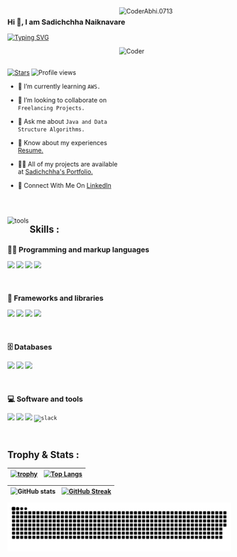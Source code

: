 
 <img width=50% align=right  title="Coder Abhi." alt="CoderAbhi.0713" src="https://capsule-render.vercel.app/api?type=waving&color=gradient&customColorList=6,11,20&height=150&section=header&text=🔰&fontSize=40&fontColor=fff&animation=twinkling&fontAlignY=32"/>
<!-- 
![Blue Isometric Line Digital Marketing LinkedIn Banner](https://user-images.githubusercontent.com/105943862/200484450-6bc2f1be-6e5a-4e91-a6d8-c45a18949f5a.png)
 -->

### Hi 👋, I am Sadichchha Naiknavare
<p>
<a href="https://git.io/typing-svg"><img src="https://readme-typing-svg.demolab.com?font=Fira+Code&size=24&duration=4000&pause=1000&color=F70000&background=FFFFFF00&width=700&height=51&lines=Full+Stack+Web+Developer;Rising+Java+Backend+Developer" alt="Typing SVG" /></a>
</p>

<!-- <img src="https://i.pinimg.com/originals/fa/7b/4b/fa7b4bdc3b2f73e749e5c2c646d4ae13.gif" alt="CoderAbhi0713" width = "100%" height= "400">  -->

<!-- --------------------------------------------------------------    Intoduction  ---------------------------------------------------------------------------- -->

<div>


 <img src="https://topdevs.org/images/site/services/webdev/hero-bg.svg" alt="Coder" width = "50%" height= "270" align = "right"> 
 
</br> </br>
<!-- [![Followers](https://img.shields.io/github/followers/abhishek-0713)](#) -->
 [![Stars](https://img.shields.io/github/stars/Sadichchha1998?label=Profile%20Stars&logo=Profile%20stars&logoColor=b)](#) 
![Profile views](https://gpvc.arturio.dev/Sadichchha1998)
- 🌱 I’m currently learning `AWS.`

- 💞️ I’m looking to collaborate on `Freelancing Projects.`

- 💬 Ask me about `Java and Data Structure Algorithms.`

- 📄 Know about my experiences <a href="https://drive.google.com/file/d/1P86jwf_e5G7EXlJ7cOx15DfAM_sUYBWt/view?usp=share_link">Resume.</a>

- 👨‍💻 All of my projects are available at <a href="https://sadichchha1998.github.io/">Sadichchha's Portfolio.</a>

- 📮 Connect With Me On <a href="https://www.linkedin.com/in/sadichchha-naiknavre-214ab121a/">LinkedIn</a>


</div>

 </br> </br>

 <!-- -------------------------------------------------------    Middle Section  ----------------------------------------------------------------------- -->
 
 <img align="left" width="50" alt="tools" src="https://camo.githubusercontent.com/beb64ff21c883e318e4f5db5231c2ba4175705bea1c9249e82a41ab375db4f75/68747470733a2f2f6d65646961322e67697068792e636f6d2f6d656469612f51737347456d706b79454f684243623765312f67697068792e6769663f6369643d656366303565343761306e336769316266716e74716d6f62386739616964316f796a327772336473336d67373030626c267269643d67697068792e676966" />

 ## Skills : 

 ### 👨‍💻 Programming and markup languages

<code><a href="https://github.com/Sadichchha1998?tab=repositories&q=&type=&language=java&sort="><img width="10%" src="https://www.vectorlogo.zone/logos/java/java-ar21.svg"></a></code> 
<code><a href="https://github.com/Sadichchha1998?tab=repositories&q=&type=&language=javascript&sort="><img width="10%" src="https://www.vectorlogo.zone/logos/javascript/javascript-ar21.svg"></a></code>
<code><a href="https://github.com/Sadichchha1998?tab=repositories&q=&type=&language=html&sort="><img width="10%" src="https://www.vectorlogo.zone/logos/w3_css/w3_css-ar21.svg"></a></code>
<code><a href="https://github.com/Sadichchha1998?tab=repositories&q=&type=&language=html&sort="><img width="10%" src="https://www.vectorlogo.zone/logos/w3_html5/w3_html5-ar21.svg"></a></code>

<code><a href="https://github.com/Sadichchha1998?tab=repositories&q=&type=&language=java&sort=" src="https://www.vectorlogo.zone/logos/mysql/mysql-ar21.svg"></a></code>


<!-- <code><a href="https://github.com/search?q=user%3Sadichchha1998+language%3Ac"><img alt="C" src="https://custom-icon-badges.demolab.com/badge/C-03599C.svg?logo=c-in-hexagon&logoColor=white"></a></code>
<code><a href="https://github.com/search?q=user%3Sadichchha1998+language%3Acpp"><img alt="C++" src="https://custom-icon-badges.demolab.com/badge/C++-9C033A.svg?logo=cpp2&logoColor=white"></a></code> -->

</br>

### 🧰 Frameworks and libraries

<code><img width="10%" src="https://www.vectorlogo.zone/logos/springio/springio-ar21.svg"></code>
<code><img width="10%" src="https://www.vectorlogo.zone/logos/hibernate/hibernate-ar21.svg"></code>
<code><img width="10%" src="https://www.vectorlogo.zone/logos/git-scm/git-scm-ar21.svg"></code>
<code><img width="10%" src="https://raw.githubusercontent.com/get-icon/geticon/fc0f660daee147afb4a56c64e12bde6486b73e39/icons/maven.svg"></code>
<!-- <code><img width="10%" src="https://www.vectorlogo.zone/logos/angular/angular-ar21.svg"></code> -->

</br>

### 🗄️ Databases

<code><img width="10%" src="https://www.vectorlogo.zone/logos/github/github-ar21.svg"></code>
<code><img width="10%" src="https://www.vectorlogo.zone/logos/mysql/mysql-ar21.svg"></code>
<code><img width="10%" src="https://www.vectorlogo.zone/logos/replit/replit-ar21.svg"></code>

</br>

### 💻 Software and tools


<code><img width="10%" src="https://www.vectorlogo.zone/logos/visualstudio_code/visualstudio_code-ar21.svg"></code>
<code><img width="10%" src="https://www.vectorlogo.zone/logos/stackoverflow/stackoverflow-ar21.svg"></code>
<code><img width="10%" src="https://www.vectorlogo.zone/logos/getpostman/getpostman-ar21.svg"></code>
<code><img src="https://img.shields.io/badge/Slack-4A154B?style=for-the-badge&logo=slack&logoColor=fdd835" align="center" alt="slack"/></code>

</br>



<!-- -------------------------------------------------------------   Trophy and Stats  ------------------------------------------------------------------------- -->

## Trophy & Stats :

| [![trophy](https://github-profile-trophy.vercel.app/?username=Sadichchha1998)](https://github.com/ryo-ma/github-profile-trophy) | [![Top Langs](https://github-readme-stats.vercel.app/api/top-langs/?username=Sadichchha1998&layout=compact)](https://github.com/Sadichchha1998/github-readme-stats) |
| :---: | :---: |


| ![GitHub stats](https://github-readme-stats.vercel.app/api?username=Sadichchha1998&theme=dark&show_icons=true&count_private=true) | [![GitHub Streak](https://streak-stats.demolab.com?user=Sadichchha1998&theme=dark&border_radius=4)](https://git.io/streak-stats) |
| :---: | :---: |


<img src="https://raw.githubusercontent.com/AkshatRastogi-1nC0re/AkshatRastogi-1nC0re/output/github-contribution-grid-snake-sissa-white.svg#gh-light-mode-only" alt="" />
